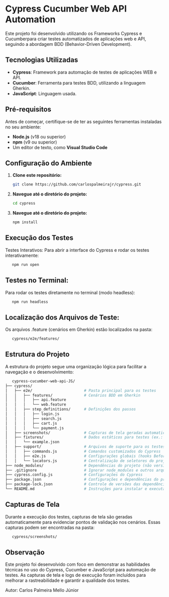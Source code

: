 # Cypress Cucumber Web API Automation

Este projeto foi desenvolvido utilizando os Frameworks Cypress e Cucumberpara criar testes automatizados de aplicações web e API, seguindo a abordagem BDD (Behavior-Driven Development).

## Tecnologias Utilizadas
- **Cypress**: Framework para automação de testes de aplicações WEB e API.
- **Cucumber**: Ferramenta para testes BDD, utilizando a linguagem Gherkin.
- **JavaScript**: Linguagem usada.

## Pré-requisitos
Antes de começar, certifique-se de ter as seguintes ferramentas instaladas no seu ambiente:
- **Node.js** (v18 ou superior)
- **npm** (v9 ou superior)
- Um editor de texto, como **Visual Studio Code**

## Configuração do Ambiente
1. **Clone este repositório:**
   ```bash
   git clone https://github.com/carlospalmeirajr/cypress.git
   ```

2. **Navegue até o diretório do projeto:**
   ```bash
   cd cypress
   ```

3. **Navegue até o diretório do projeto:**
   ```bash  
   npm install
   ```

## Execução dos Testes
Testes Interativos:
Para abrir a interface do Cypress e rodar os testes interativamente:
```bash  
   npm run open
   ```

## Testes no Terminal:
Para rodar os testes diretamente no terminal (modo headless):
```bash  
   npm run headless
   ```

## Localização dos Arquivos de Teste:
Os arquivos .feature (cenários em Gherkin) estão localizados na pasta:
```bash  
   cypress/e2e/features/
   ```

## Estrutura do Projeto
A estrutura do projeto segue uma organização lógica para facilitar a navegação e o desenvolvimento:
```bash  
   cypress-cucumber-web-api-JS/
├── cypress/
│   ├── e2e/                       # Pasta principal para os testes
│   │   ├── features/              # Cenários BDD em Gherkin
│   │   │   ├── api.feature
│   │   │   └── web.feature
│   │   ├── step_definitions/      # Definições dos passos
│   │   │   ├── login.js
│   │   │   ├── search.js
│   │   │   ├── cart.js
│   │   │   └── payment.js
│   ├── screenshots/               # Capturas de tela geradas automaticamente
│   ├── fixtures/                  # Dados estáticos para testes (ex.: JSON)
│   │   └── example.json
│   ├── support/                   # Arquivos de suporte para os testes
│   │   ├── commands.js            # Comandos customizados do Cypress
│   │   ├── e2e.js                 # Configurações globais (hooks Before/After)
│   │   └── locators.js            # Centralização de seletores do projeto
├── node_modules/                  # Dependências do projeto (não versionar)
├── .gitignore                     # Ignorar node_modules e outros arquivos
├── cypress.config.js              # Configurações do Cypress
├── package.json                   # Configurações e dependências do projeto
├── package-lock.json              # Controle de versões das dependências
└── README.md                      # Instruções para instalar e executar os testes

   ```

## Capturas de Tela
Durante a execução dos testes, capturas de tela são geradas automaticamente para evidenciar pontos de validação nos cenários. Essas capturas podem ser encontradas na pasta:
```bash  
   cypress/screenshots/
   ```

## Observação
Este projeto foi desenvolvido com foco em demonstrar as habilidades técnicas no uso do Cypress, Cucumber e JavaScript para automação de testes. As capturas de tela e logs de execução foram incluídos para melhorar a rastreabilidade e garantir a qualidade dos testes.

Autor: Carlos Palmeira Mello Júnior